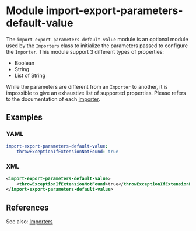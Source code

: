 # Module import-export-parameters-default-value

The `import-export-parameters-default-value` module is an optional module used by the `Importers` class to initialize the
parameters passed to configure the `Importer`. This module support 3 different types of properties:
- Boolean
- String
- List of String

While the parameters are different from an `Importer` to another, it is impossible to give an exhaustive list of supported
properties. Please refers to the documentation of each [importer](../../architecture/iidm/importer/README.md).

## Examples

### YAML
```yaml
import-export-parameters-default-value:
    throwExceptionIfExtensionNotFound: true
```

### XML
```xml
<import-export-parameters-default-value>
    <throwExceptionIfExtensionNotFound>true</throwExceptionIfExtensionNotFound>
</import-export-parameters-default-value>
```

## References
See also:
[Importers](../../architecture/iidm/importer/README.md)
